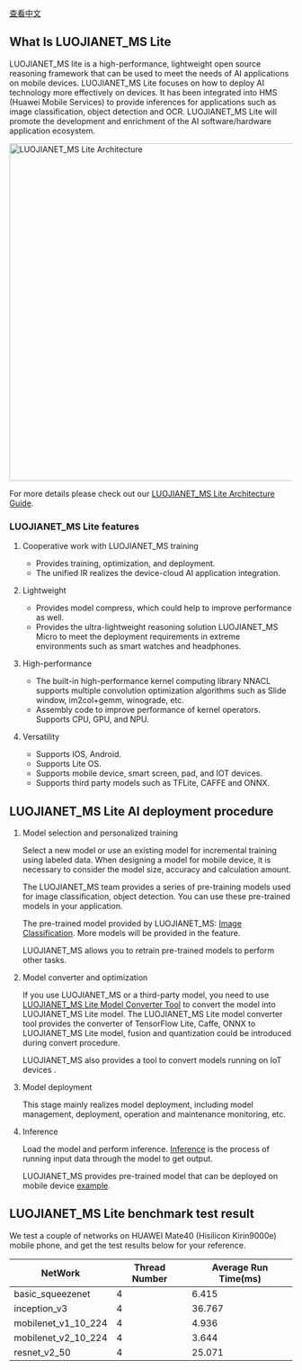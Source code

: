 [查看中文](./README_CN.md)

## What Is LUOJIANET_MS Lite

LUOJIANET_MS lite is a high-performance, lightweight open source reasoning framework that can be used to meet the needs of AI applications on mobile devices. LUOJIANET_MS Lite focuses on how to deploy AI technology more effectively on devices. It has been integrated into HMS (Huawei Mobile Services) to provide inferences for applications such as image classification, object detection and OCR. LUOJIANET_MS Lite will promote the development and enrichment of the AI software/hardware application ecosystem.

<img src="../../docs/LUOJIANET_MS-Lite-architecture.png" alt="LUOJIANET_MS Lite Architecture" width="600"/>

For more details please check out our [LUOJIANET_MS Lite Architecture Guide](https://www.luojianet_ms.cn/lite/docs/en/r1.7/architecture_lite.html).

### LUOJIANET_MS Lite features

1. Cooperative work with LUOJIANET_MS training
   - Provides training, optimization, and deployment.
   - The unified IR realizes the device-cloud AI application integration.

2. Lightweight
   - Provides model compress, which could help to improve performance as well.
   - Provides the ultra-lightweight reasoning solution LUOJIANET_MS Micro to meet the deployment requirements in extreme environments such as smart watches and headphones.

3. High-performance
   - The built-in high-performance kernel computing library NNACL supports multiple convolution optimization algorithms such as Slide window, im2col+gemm, winograde, etc.
   - Assembly code to improve performance of kernel operators. Supports CPU, GPU, and NPU.
4. Versatility
   - Supports IOS, Android.
   - Supports Lite OS.
   - Supports mobile device, smart screen, pad, and IOT devices.
   - Supports third party models such as TFLite, CAFFE and ONNX.

## LUOJIANET_MS Lite AI deployment procedure

1. Model selection and personalized training

   Select a new model or use an existing model for incremental training using labeled data. When designing a model for mobile device, it is necessary to consider the model size, accuracy and calculation amount.

   The LUOJIANET_MS team provides a series of pre-training models used for image classification, object detection. You can use these pre-trained models in your application.

   The pre-trained model provided by LUOJIANET_MS: [Image Classification](https://download.luojianet_ms.cn/model_zoo/official/lite/). More models will be provided in the feature.

   LUOJIANET_MS allows you to retrain pre-trained models to perform other tasks.

2. Model converter and optimization

   If you use LUOJIANET_MS or a third-party model, you need to use [LUOJIANET_MS Lite Model Converter Tool](https://www.luojianet_ms.cn/lite/docs/en/r1.7/use/converter_tool.html) to convert the model into LUOJIANET_MS Lite model. The LUOJIANET_MS Lite model converter tool provides the converter of TensorFlow Lite, Caffe, ONNX to LUOJIANET_MS Lite model, fusion and quantization could be introduced during convert procedure.

   LUOJIANET_MS also provides a tool to convert models running on IoT devices .

3. Model deployment

   This stage mainly realizes model deployment, including model management, deployment, operation and maintenance monitoring, etc.

4. Inference

   Load the model and perform inference. [Inference](https://www.luojianet_ms.cn/lite/docs/en/r1.7/use/runtime.html) is the process of running input data through the model to get output.

   LUOJIANET_MS provides pre-trained model that can be deployed on mobile device [example](https://www.luojianet_ms.cn/lite/examples/en).

## LUOJIANET_MS Lite benchmark test result

We test a couple of networks on HUAWEI Mate40 (Hisilicon Kirin9000e) mobile phone, and get the test results below for your reference.

| NetWork             | Thread Number | Average Run Time(ms) |
| ------------------- | ------------- | -------------------- |
| basic_squeezenet    | 4             | 6.415                |
| inception_v3        | 4             | 36.767               |
| mobilenet_v1_10_224 | 4             | 4.936                |
| mobilenet_v2_10_224 | 4             | 3.644                |
| resnet_v2_50        | 4             | 25.071               |
